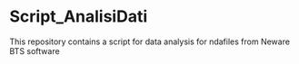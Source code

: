 # Script_AnalisiDati
This repository contains a script for data analysis for ndafiles from Neware BTS software
